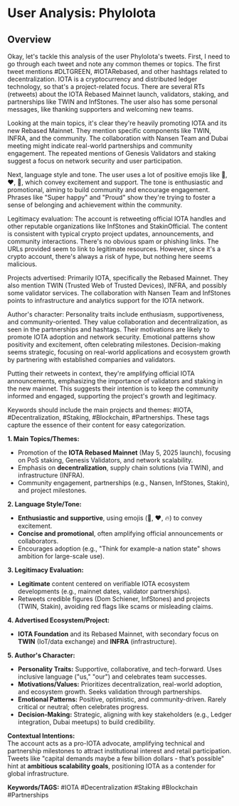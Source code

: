 # User Analysis: PhyloIota

## Overview

<think>
Okay, let's tackle this analysis of the user PhyloIota's tweets. First, I need to go through each tweet and note any common themes or topics. The first tweet mentions #DLTGREEN, #IOTARebased, and other hashtags related to decentralization. IOTA is a cryptocurrency and distributed ledger technology, so that's a project-related focus. There are several RTs (retweets) about the IOTA Rebased Mainnet launch, validators, staking, and partnerships like TWIN and InfStones. The user also has some personal messages, like thanking supporters and welcoming new teams.

Looking at the main topics, it's clear they're heavily promoting IOTA and its new Rebased Mainnet. They mention specific components like TWIN, INFRA, and the community. The collaboration with Nansen Team and Dubai meeting might indicate real-world partnerships and community engagement. The repeated mentions of Genesis Validators and staking suggest a focus on network security and user participation.

Next, language style and tone. The user uses a lot of positive emojis like 💪, ❤️, 🚀, which convey excitement and support. The tone is enthusiastic and promotional, aiming to build community and encourage engagement. Phrases like "Super happy" and "Proud" show they're trying to foster a sense of belonging and achievement within the community.

Legitimacy evaluation: The account is retweeting official IOTA handles and other reputable organizations like InfStones and StakinOfficial. The content is consistent with typical crypto project updates, announcements, and community interactions. There's no obvious spam or phishing links. The URLs provided seem to link to legitimate resources. However, since it's a crypto account, there's always a risk of hype, but nothing here seems malicious.

Projects advertised: Primarily IOTA, specifically the Rebased Mainnet. They also mention TWIN (Trusted Web of Trusted Devices), INFRA, and possibly some validator services. The collaboration with Nansen Team and InfStones points to infrastructure and analytics support for the IOTA network.

Author's character: Personality traits include enthusiasm, supportiveness, and community-oriented. They value collaboration and decentralization, as seen in the partnerships and hashtags. Their motivations are likely to promote IOTA adoption and network security. Emotional patterns show positivity and excitement, often celebrating milestones. Decision-making seems strategic, focusing on real-world applications and ecosystem growth by partnering with established companies and validators.

Putting their retweets in context, they're amplifying official IOTA announcements, emphasizing the importance of validators and staking in the new mainnet. This suggests their intention is to keep the community informed and engaged, supporting the project's growth and legitimacy.

Keywords should include the main projects and themes: #IOTA, #Decentralization, #Staking, #Blockchain, #Partnerships. These tags capture the essence of their content for easy categorization.
</think>

**1. Main Topics/Themes:**  
- Promotion of the **IOTA Rebased Mainnet** (May 5, 2025 launch), focusing on PoS staking, Genesis Validators, and network scalability.  
- Emphasis on **decentralization**, supply chain solutions (via TWIN), and infrastructure (INFRA).  
- Community engagement, partnerships (e.g., Nansen, InfStones, Stakin), and project milestones.  

**2. Language Style/Tone:**  
- **Enthusiastic and supportive**, using emojis (💪, ❤️, 🔥) to convey excitement.  
- **Concise and promotional**, often amplifying official announcements or collaborators.  
- Encourages adoption (e.g., "Think for example-a nation state" shows ambition for large-scale use).  

**3. Legitimacy Evaluation:**  
- **Legitimate** content centered on verifiable IOTA ecosystem developments (e.g., mainnet dates, validator partnerships).  
- Retweets credible figures (Dom Schiener, InfStones) and projects (TWIN, Stakin), avoiding red flags like scams or misleading claims.  

**4. Advertised Ecosystem/Project:**  
- **IOTA Foundation** and its Rebased Mainnet, with secondary focus on **TWIN** (IoT/data exchange) and **INFRA** (infrastructure).  

**5. Author's Character:**  
- **Personality Traits:** Supportive, collaborative, and tech-forward. Uses inclusive language ("us," "our") and celebrates team successes.  
- **Motivations/Values:** Prioritizes decentralization, real-world adoption, and ecosystem growth. Seeks validation through partnerships.  
- **Emotional Patterns:** Positive, optimistic, and community-driven. Rarely critical or neutral; often celebrates progress.  
- **Decision-Making:** Strategic, aligning with key stakeholders (e.g., Ledger integration, Dubai meetups) to build credibility.  

**Contextual Intentions:**  
The account acts as a pro-IOTA advocate, amplifying technical and partnership milestones to attract institutional interest and retail participation. Tweets like "capital demands maybe a few billion dollars - that’s possible" hint at **ambitious scalability goals**, positioning IOTA as a contender for global infrastructure.  

**Keywords/TAGS:** #IOTA #Decentralization #Staking #Blockchain #Partnerships